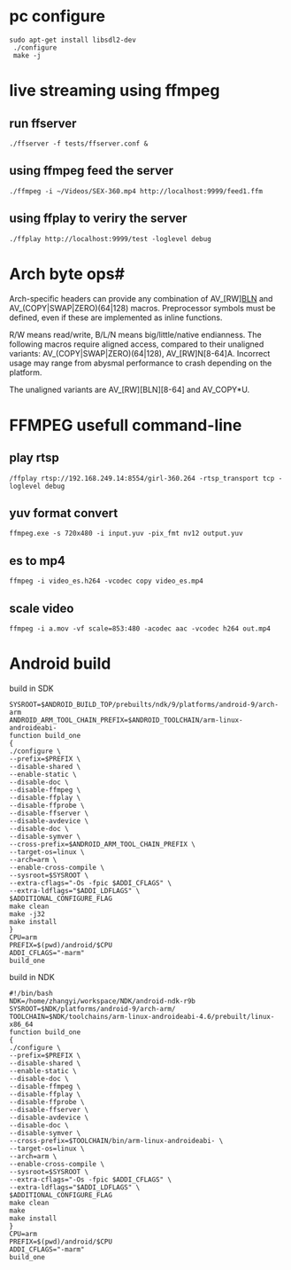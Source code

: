 # pc configure
```
sudo apt-get install libsdl2-dev
 ./configure 
 make -j

```
# live streaming using ffmpeg
## run ffserver
`./ffserver -f tests/ffserver.conf &`
## using ffmpeg feed the server
`./ffmpeg -i ~/Videos/SEX-360.mp4 http://localhost:9999/feed1.ffm`
## using ffplay to veriry the server
`./ffplay http://localhost:9999/test -loglevel debug`

# Arch byte ops#
 Arch-specific headers can provide any combination of
 AV_[RW][BLN](16|24|32|48|64) and AV_(COPY|SWAP|ZERO)(64|128) macros.
 Preprocessor symbols must be defined, even if these are implemented
 as inline functions.

 R/W means read/write, B/L/N means big/little/native endianness.
 The following macros require aligned access, compared to their
 unaligned variants: AV_(COPY|SWAP|ZERO)(64|128), AV_[RW]N[8-64]A.
 Incorrect usage may range from abysmal performance to crash
 depending on the platform.

 The unaligned variants are AV_[RW][BLN][8-64] and AV_COPY*U.
 
# FFMPEG usefull command-line
## play rtsp
`/ffplay rtsp://192.168.249.14:8554/girl-360.264 -rtsp_transport tcp -loglevel debug`
## yuv format convert
`ffmpeg.exe -s 720x480 -i input.yuv -pix_fmt nv12 output.yuv`
## es to mp4
`ffmpeg -i video_es.h264 -vcodec copy video_es.mp4`
## scale video
`ffmpeg -i a.mov -vf scale=853:480 -acodec aac -vcodec h264 out.mp4`

# Android build #
build in SDK
```
SYSROOT=$ANDROID_BUILD_TOP/prebuilts/ndk/9/platforms/android-9/arch-arm
ANDROID_ARM_TOOL_CHAIN_PREFIX=$ANDROID_TOOLCHAIN/arm-linux-androideabi-
function build_one
{
./configure \
--prefix=$PREFIX \
--disable-shared \
--enable-static \
--disable-doc \
--disable-ffmpeg \
--disable-ffplay \
--disable-ffprobe \
--disable-ffserver \
--disable-avdevice \
--disable-doc \
--disable-symver \
--cross-prefix=$ANDROID_ARM_TOOL_CHAIN_PREFIX \
--target-os=linux \
--arch=arm \
--enable-cross-compile \
--sysroot=$SYSROOT \
--extra-cflags="-Os -fpic $ADDI_CFLAGS" \
--extra-ldflags="$ADDI_LDFLAGS" \
$ADDITIONAL_CONFIGURE_FLAG
make clean
make -j32
make install
}
CPU=arm
PREFIX=$(pwd)/android/$CPU
ADDI_CFLAGS="-marm"
build_one
```
build in NDK
```
#!/bin/bash
NDK=/home/zhangyi/workspace/NDK/android-ndk-r9b
SYSROOT=$NDK/platforms/android-9/arch-arm/
TOOLCHAIN=$NDK/toolchains/arm-linux-androideabi-4.6/prebuilt/linux-x86_64
function build_one
{
./configure \
--prefix=$PREFIX \
--disable-shared \
--enable-static \
--disable-doc \
--disable-ffmpeg \
--disable-ffplay \
--disable-ffprobe \
--disable-ffserver \
--disable-avdevice \
--disable-doc \
--disable-symver \
--cross-prefix=$TOOLCHAIN/bin/arm-linux-androideabi- \
--target-os=linux \
--arch=arm \
--enable-cross-compile \
--sysroot=$SYSROOT \
--extra-cflags="-Os -fpic $ADDI_CFLAGS" \
--extra-ldflags="$ADDI_LDFLAGS" \
$ADDITIONAL_CONFIGURE_FLAG
make clean
make
make install
}
CPU=arm
PREFIX=$(pwd)/android/$CPU
ADDI_CFLAGS="-marm"
build_one
```
